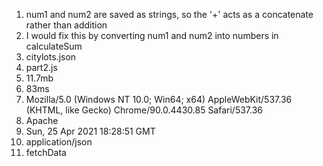 1. num1 and num2 are saved as strings, so the '+' acts as a concatenate rather than addition
2. I would fix this by converting num1 and num2 into numbers in calculateSum
3. citylots.json
4. part2.js
5. 11.7mb
6. 83ms
7. Mozilla/5.0 (Windows NT 10.0; Win64; x64) AppleWebKit/537.36 (KHTML, like Gecko) Chrome/90.0.4430.85 Safari/537.36
8. Apache
9. Sun, 25 Apr 2021 18:28:51 GMT
10. application/json
11. fetchData